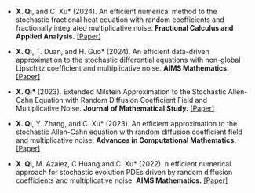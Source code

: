 - <strong>X. Qi</strong>, and C. Xu* (2024). An efficient numerical method to the stochastic fractional heat equation with random coefficients and fractionally integrated multiplicative noise. <strong>Fractional Calculus and Applied Analysis.</strong> [[Paper]](https://doi.org/10.1007/s13540-024-00335-8)

- <strong>X. Qi</strong>, T. Duan, and H. Guo* (2024). An efficient data-driven approximation to the stochastic differential equations with non-global Lipschitz coefficient and multiplicative noise. <strong>AIMS Mathematics.</strong> [[Paper]](https://www.aimspress.com/article/doi/10.3934/math.2024585)

- <strong>X. Qi* </strong> (2023). Extended Milstein Approximation to the Stochastic Allen-Cahn Equation with Random Diffusion Coefficient Field and Multiplicative Noise. <strong>Journal of Mathematical Study.</strong> [[Paper]](doi/10.4208/jms.v56n4.23.05)

- <strong>X. Qi</strong>, Y. Zhang, and C. Xu* (2023). An efficient approximation to the stochastic Allen-Cahn equation with random diffusion coefficient field and multiplicative noise. <strong>Advances in Computational Mathematics.</strong> [[Paper]](https://doi.org/10.1007/s10444-023-10072-w)

- <strong>X. Qi</strong>, M. Azaiez, C Huang and C. Xu* (2022). n efficient numerical approach for stochastic evolution PDEs driven by random diffusion coefficients and multiplicative noise. <strong>AIMS Mathematics.</strong> [[Paper]](https://www.aimspress.com/article/doi/10.3934/math.20221134)

